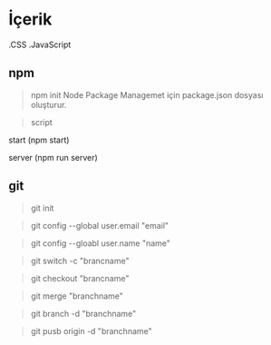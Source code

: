 # İçerik
.CSS
.JavaScript

## npm

> npm init
Node Package Managemet için package.json dosyası oluşturur.

>script

start (npm start)

server (npm run server)

## git

>git init

>git config --global user.email "email"

>git config --gloabl user.name "name"

>git switch -c "brancname"

>git checkout "brancname"

>git merge "branchname"

>git branch -d "branchname"

>git pusb origin -d "branchname"
